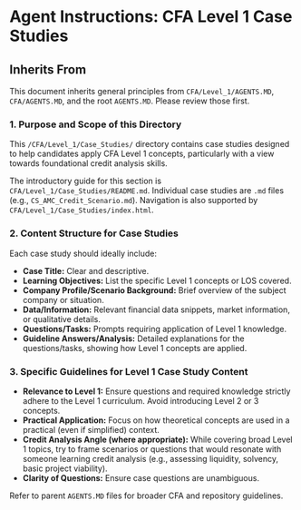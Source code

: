 # Agent Instructions: CFA Level 1 Case Studies

## Inherits From
This document inherits general principles from `CFA/Level_1/AGENTS.MD`, `CFA/AGENTS.MD`, and the root `AGENTS.MD`. Please review those first.

### 1. Purpose and Scope of this Directory
This `/CFA/Level_1/Case_Studies/` directory contains case studies designed to help candidates apply CFA Level 1 concepts, particularly with a view towards foundational credit analysis skills.

The introductory guide for this section is `CFA/Level_1/Case_Studies/README.md`.
Individual case studies are `.md` files (e.g., `CS_AMC_Credit_Scenario.md`).
Navigation is also supported by `CFA/Level_1/Case_Studies/index.html`.

### 2. Content Structure for Case Studies
Each case study should ideally include:
*   **Case Title:** Clear and descriptive.
*   **Learning Objectives:** List the specific Level 1 concepts or LOS covered.
*   **Company Profile/Scenario Background:** Brief overview of the subject company or situation.
*   **Data/Information:** Relevant financial data snippets, market information, or qualitative details.
*   **Questions/Tasks:** Prompts requiring application of Level 1 knowledge.
*   **Guideline Answers/Analysis:** Detailed explanations for the questions/tasks, showing how Level 1 concepts are applied.

### 3. Specific Guidelines for Level 1 Case Study Content
*   **Relevance to Level 1:** Ensure questions and required knowledge strictly adhere to the Level 1 curriculum. Avoid introducing Level 2 or 3 concepts.
*   **Practical Application:** Focus on how theoretical concepts are used in a practical (even if simplified) context.
*   **Credit Analysis Angle (where appropriate):** While covering broad Level 1 topics, try to frame scenarios or questions that would resonate with someone learning credit analysis (e.g., assessing liquidity, solvency, basic project viability).
*   **Clarity of Questions:** Ensure case questions are unambiguous.

Refer to parent `AGENTS.MD` files for broader CFA and repository guidelines.
